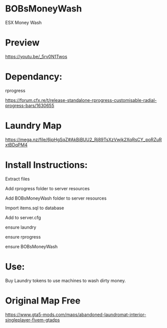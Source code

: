 # BOBsMoneyWash

ESX Money Wash

# Preview

https://youtu.be/_5rv0N1Twos

# Dependancy:
rprogress

https://forum.cfx.re/t/release-standalone-rprogress-customisable-radial-progress-bars/1630655

# Laundry Map

https://mega.nz/file/6jpHgSqZ#AkBiBUU2_Rj89TsXzVwjk2XqRsCY_poRZuRxtBDqPM4

# Install Instructions:
Extract files

Add rprogress folder to server resources

Add BOBsMoneyWash folder to server resources

Import items.sql to database

Add to server.cfg

ensure laundry

ensure rprogress

ensure BOBsMoneyWash

# Use:

Buy Laundry tokens to use machines to wash dirty money.

# Original Map Free

https://www.gta5-mods.com/maps/abandoned-laundromat-interior-singleplayer-fivem-gtadps